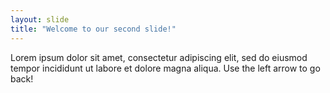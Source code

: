 ```yaml
---
layout: slide
title: "Welcome to our second slide!"
---
```

Lorem ipsum dolor sit amet, consectetur adipiscing elit, sed do eiusmod tempor incididunt ut labore et dolore magna aliqua.
Use the left arrow to go back!